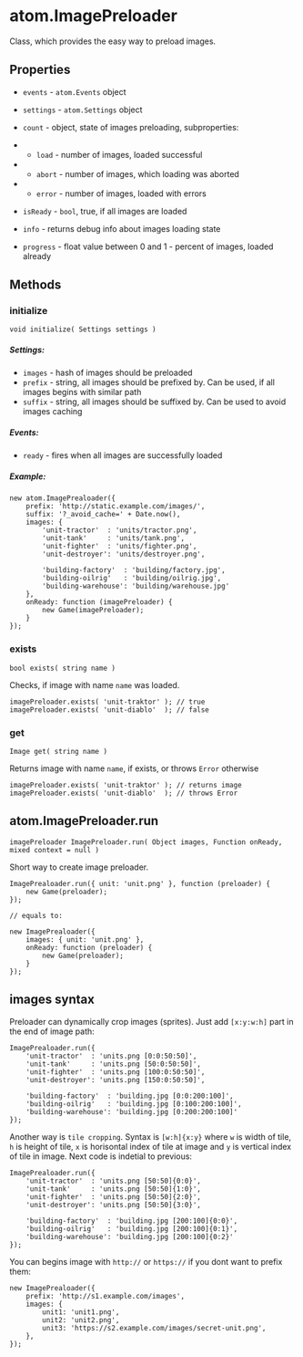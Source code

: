 atom.ImagePreloader
===================

Class, which provides the easy way to preload images.

## Properties

* `events` - `atom.Events` object

* `settings` - `atom.Settings` object

* `count` - object, state of images preloading, subproperties:

* * `load`  - number of images, loaded successful
* * `abort` - number of images, which loading was aborted
* * `error` - number of images, loaded with errors 

* `isReady` - `bool`, true, if all images are loaded

* `info` - returns debug info about images loading state

* `progress` - float value between 0 and 1 - percent of images, loaded already

## Methods

### initialize

	void initialize( Settings settings )

##### Settings:

* `images` - hash of images should be preloaded
* `prefix` - string, all images should be prefixed by. Can be used, if all images begins with similar path
* `suffix` - string, all images should be suffixed by. Can be used to avoid images caching

##### Events:

* `ready` - fires when all images are successfully loaded

##### Example:

	new atom.ImagePrealoader({
		prefix: 'http://static.example.com/images/',
		suffix: '?_avoid_cache=' + Date.now(),
		images: {
			'unit-tractor'  : 'units/tractor.png',
			'unit-tank'     : 'units/tank.png',
			'unit-fighter'  : 'units/fighter.png',
			'unit-destroyer': 'units/destroyer.png',
			
			'building-factory'  : 'building/factory.jpg',
			'building-oilrig'   : 'building/oilrig.jpg',
			'building-warehouse': 'building/warehouse.jpg'
		},
		onReady: function (imagePreloader) {
			new Game(imagePreloader);
		}
	});

### exists

	bool exists( string name )

Checks, if image with name `name` was loaded.

	imagePreloader.exists( 'unit-traktor' ); // true
	imagePreloader.exists( 'unit-diablo'  ); // false

### get 

	Image get( string name )

Returns image with name `name`, if exists, or throws `Error` otherwise

	imagePreloader.exists( 'unit-traktor' ); // returns image
	imagePreloader.exists( 'unit-diablo'  ); // throws Error

## atom.ImagePreloader.run

	imagePreloader ImagePreloader.run( Object images, Function onReady, mixed context = null )

Short way to create image preloader.

	ImagePrealoader.run({ unit: 'unit.png' }, function (preloader) {
		new Game(preloader);
	});
	
	// equals to: 
	
	new ImagePrealoader({
		images: { unit: 'unit.png' },
		onReady: function (preloader) {
			new Game(preloader);
		}
	});

## images syntax

Preloader can dynamically crop images (sprites). Just add `[x:y:w:h]` part in the end of image path:

	ImagePrealoader.run({
		'unit-tractor'  : 'units.png [0:0:50:50]',
		'unit-tank'     : 'units.png [50:0:50:50]',
		'unit-fighter'  : 'units.png [100:0:50:50]',
		'unit-destroyer': 'units.png [150:0:50:50]',
		
		'building-factory'  : 'building.jpg [0:0:200:100]',
		'building-oilrig'   : 'building.jpg [0:100:200:100]',
		'building-warehouse': 'building.jpg [0:200:200:100]'
	});

Another way is `tile cropping`. Syntax is `[w:h]{x:y}` where `w` is width of tile, `h` is height of tile, `x` is horisontal index of tile at image and `y` is vertical index of tile in image. Next code is indetial to previous:

	ImagePrealoader.run({
		'unit-tractor'  : 'units.png [50:50]{0:0}',
		'unit-tank'     : 'units.png [50:50]{1:0}',
		'unit-fighter'  : 'units.png [50:50]{2:0}',
		'unit-destroyer': 'units.png [50:50]{3:0}',
		
		'building-factory'  : 'building.jpg [200:100]{0:0}',
		'building-oilrig'   : 'building.jpg [200:100]{0:1}',
		'building-warehouse': 'building.jpg [200:100]{0:2}'
	});

You can begins image with `http://` or `https://` if you dont want to prefix them:

	new ImagePrealoader({
		prefix: 'http://s1.example.com/images',
		images: {
			unit1: 'unit1.png',
			unit2: 'unit2.png',
			unit3: 'https://s2.example.com/images/secret-unit.png',
		},
	});


